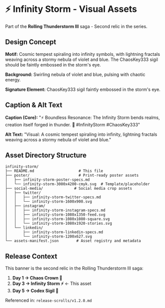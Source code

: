 # ⚡ Infinity Storm - Visual Assets

Part of the **Rolling Thunderstorm III** saga - Second relic in the series.

## Design Concept

**Motif:** Cosmic tempest spiraling into infinity symbols, with lightning fractals weaving across a stormy nebula of violet and blue. The ChaosKey333 sigil should be faintly embossed in the storm's eye.

**Background:** Swirling nebula of violet and blue, pulsing with chaotic energy.

**Signature Element:** ChaosKey333 sigil faintly embossed in the storm's eye.

## Caption & Alt Text

**Caption (Core):** "⚡ Boundless Resonance: The Infinity Storm bends realms, creation itself forged in thunder. 🌌 #InfinityStorm #ChaosKey333"

**Alt Text:** "Visual: A cosmic tempest spiraling into infinity, lightning fractals weaving across a stormy nebula of violet and blue."

## Asset Directory Structure

```
infinity-storm/
├── README.md                    # This file
├── poster/                      # Print-ready poster assets
│   ├── infinity-storm-poster-specs.md
│   └── infinity-storm-3000x4200-cmyk.svg  # Template/placeholder
├── social-media/              # Social media crop assets
│   ├── twitter/
│   │   ├── infinity-storm-twitter-specs.md
│   │   └── infinity-storm-1600x900.svg
│   ├── instagram/
│   │   ├── infinity-storm-instagram-specs.md
│   │   ├── infinity-storm-1080x1350-feed.svg
│   │   ├── infinity-storm-1080x1080-square.svg
│   │   └── infinity-storm-1080x1920-stories.svg
│   └── linkedin/
│       ├── infinity-storm-linkedin-specs.md
│       └── infinity-storm-1200x627.svg
└── assets-manifest.json        # Asset registry and metadata
```

## Release Context

This banner is the second relic in the Rolling Thunderstorm III saga:

1. **Day 1 → Chaos Crown 👑**
2. **Day 3 → Infinity Storm ⚡** ← This asset
3. **Day 5 → Codex Sigil 📜**

Referenced in: `release-scrolls/v1.2.0.md`